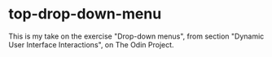 # top-drop-down-menu

This is my take on the exercise "Drop-down menus", from section "Dynamic User Interface Interactions", on The Odin Project.
